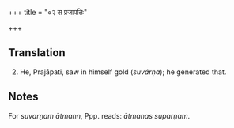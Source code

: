 +++
title = "०२ स प्रजापतिः"

+++
## Translation
2. He, Prajāpati, saw in himself gold (*suvárṇa*); he generated that.

## Notes
For *suvarṇam ātmann*, Ppp. reads: *ātmanas suparṇam*.
